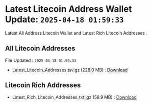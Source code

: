 # Latest Litecoin Address Wallet Update: `2025-04-18 01:59:33`

Latest All Address Litecoin Wallet and Latest Rich Litecoin Addresses .

## All Litecoin Addresses

File Updated : `2025-04-18 01:59:33`

- Latest_Litecoin_Addresses.tsv.gz (228.0 MB) : [Download](https://github.com/Pymmdrza/Rich-Address-Wallet/releases/tag/Litecoin)

## Litecoin Rich Addresses

- Latest_Rich_Litecoin_Addresses_txt_gz (59.9 MB) : [Download](https://github.com/Pymmdrza/Rich-Address-Wallet/releases/tag/Litecoin)
